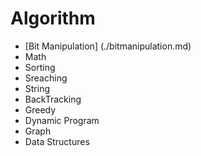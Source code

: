 # Algorithm
* [Bit Manipulation] (./bitmanipulation.md)
* Math
* Sorting
* Sreaching
* String 
* BackTracking
* Greedy
* Dynamic Program
* Graph
* Data Structures

